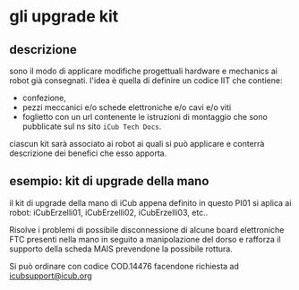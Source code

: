 # gli upgrade kit


## descrizione

sono il modo di applicare modifiche progettuali hardware e mechanics ai robot già consegnati. l'idea è quella di definire un codice IIT che contiene:

- confezione,
- pezzi meccanici e/o schede elettroniche e/o cavi e/o viti
- foglietto con un url contenente le istruzioni di montaggio che sono pubblicate sul ns sito `iCub Tech Docs`. 


ciascun kit sarà associato ai robot ai quali si può applicare e conterrà descrizione dei benefici che esso apporta. 

## esempio: kit di upgrade della mano

il kit di upgrade della mano di iCub appena definito in questo PI01 si aplica ai robot: iCubErzelli01, iCubErzelli02, iCubErzelli03, etc.. 

Risolve i problemi di possibile disconnessione di alcune board elettroniche FTC presenti nella mano in seguito a manipolazione del dorso e rafforza il supporto della scheda MAIS prevendone la possibile rottura. 

Si può ordinare con codice COD.14476 facendone richiesta ad icubsupport@icub.org



